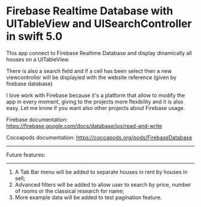 # Firebase Realtime Database with UITableView and UISearchController in swift 5.0
This app connect to Firebase Realtime Database and display dinamically all houses on a UITableView. 

There is also a search field and if a cell has been select then a new viewcontroller will be displayied 
with the website reference (given by firebase database)

I love work with Firebase because it's a platform that allow to modify the app in every moment, giving to the projects 
more flexibility and it is also easy.
Let me know if you want also other projects about Firebase usage.

Firebase documentation: https://firebase.google.com/docs/database/ios/read-and-write

Cocoapods documentation: https://cocoapods.org/pods/FirebaseDatabase

______________________________________________________________

Future features:
______________________________________________________________

1. A Tab Bar menu will be added to separate houses in rent by houses in sell;
2. Advanced filters will be added to allow user to search by price, number of rooms or the classical research for name;
3. More example data will be added to test pagination feature.
